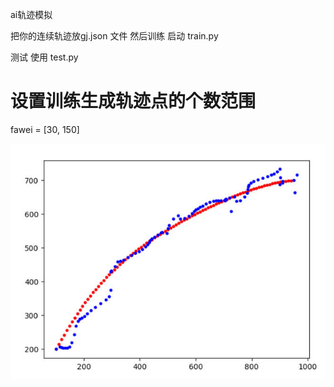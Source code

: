 ai轨迹模拟

把你的连续轨迹放gj.json 文件 
然后训练 启动 train.py

测试 使用 test.py

# 设置训练生成轨迹点的个数范围
fawei = [30, 150]


 ![image](test.jpg)
